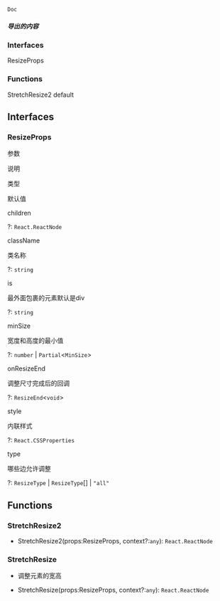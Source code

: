     Doc

##### 导出的内容

### Interfaces

ResizeProps

### Functions

StretchResize2 default

Interfaces
----------

### ResizeProps

参数

说明

类型

默认值

children

?: `React.ReactNode`

className

类名称

?: `string`

is

最外面包裹的元素默认是div

?: `string`

minSize

宽度和高度的最小值

?: `number` | `Partial`<`MinSize`\>

onResizeEnd

调整尺寸完成后的回调

?: `ResizeEnd`<`void`\>

style

内联样式

?: `React.CSSProperties`

type

哪些边允许调整

?: `ResizeType` | `ResizeType`\[\] | `"all"`

Functions
---------

### StretchResize2

*   StretchResize2(props:ResizeProps, context?:`any`): `React.ReactNode`

### StretchResize

*   调整元素的宽高
    
*   StretchResize(props:ResizeProps, context?:`any`): `React.ReactNode`